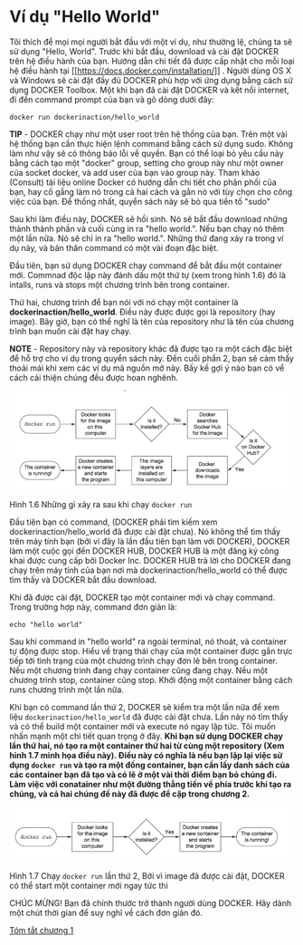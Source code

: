 # Ví dụ "Hello World"

Tôi thích để mọi mọi người bắt đầu với một ví dụ, như thường lệ, chúng ta sẽ sử dụng "Hello, World". Trước khi bắt đầu, download và cài đặt DOCKER trên hệ điều hành của bạn. Hướng dẫn chi tiết đã được cấp nhật cho mỗi loại hệ điều hành tại [[https://docs.docker.com/installation/]] . Người dùng OS X và Windows sẽ cài đặt đầy đủ DOCKER phù hợp với ứng dụng bằng cách sử dụng DOCKER Toolbox. Một khi bạn đã cài đặt DOCKER và kết nối internet, đi đến command prompt của bạn và gõ dòng dưới đây:

```
docker run dockerinaction/hello_world
``` 

**TIP** - DOCKER chạy như một user root trên hệ thống của bạn. Trên một vài hệ thống bạn cần thực hiện lệnh command bằng cách sử dụng sudo. Không làm như vậy sẽ có thông báo lỗi về quyền. Bạn có thể loại bỏ yêu cầu này bằng cách tạo một "docker" group, setting cho group này như một owner của socket docker, và add user của bạn vào group này. Tham khảo (Consult) tài liệu online Docker có hướng dẫn chi tiết cho phân phối của bạn, hay cố gắng làm nó trong cả hai cách và gắn nó với tùy chọn cho công việc của bạn. Để thống nhất, quyển sách này sẽ bỏ qua tiền tố "sudo"

Sau khi làm điều này, DOCKER sẽ hồi sinh. Nó sẽ bắt đầu download những thành thành phần và cuối cùng in ra "hello world.". Nếu bạn chạy nó thêm một lần nữa. Nó sẽ chỉ in ra "hello world.". Những thứ đang xảy ra trong ví dụ này, và bản thân command có một vài đoạn đặc biệt.

Đầu tiên, bạn sử dụng DOCKER chạy command để bắt đầu một container mới. Commnad độc lập này đánh dấu một thứ tự (xem trong hình 1.6) đó là intalls, runs và stops một chương trình bên trong container.

Thứ hai, chương trình để bạn nói với nó chạy một container là **dockerinaction/hello_world**. Điều này được được gọi là repository (hay image). Bây giờ, bạn có thể nghĩ là tên của repository như là tên của chương trình bạn muốn cài đặt hay chạy.

**NOTE** - Repository này và repository khác đã được tạo ra một cách đặc biệt để hỗ trợ cho ví dụ trong quyển sách này. Đến cuối phần 2, bạn sẽ cảm thấy thoải mái khi xem các ví dụ mã nguồn mở này. Bấy kế gợi ý nào bạn có vể cách cải thiện chúng đều được hoan nghênh.

![](https://github.com/vuongmao/docker-in-action-vn/blob/master/asset/1.5-image-1.png)

Hình 1.6 Những gì xảy ra sau khi chạy `docker run`

Đầu tiên bạn có command, (DOCKER phải tìm kiếm xem dockerinaction/hello_world đã được cài đặt chưa). Nó không thể tìm thấy trên máy tính bạn (bởi vì đây là lần đầu tiên bạn làm với DOCKER), DOCKER làm một cuộc gọi đến DOCKER HUB, DOCKER HUB là một đăng ký công khai được cung cấp bởi Docker Inc. DOCKER HUB trả lời cho DOCKER đang chạy trên máy tính của bạn nơi mà dockerinaction/hello_world có thể được tìm thấy và DOCKER bắt đầu download.

Khi đã được cài đặt, DOCKER tạo một container mới và chạy command. Trong trường hợp này, command đơn giản là:

```
echo "hello world"
```

Sau khi command in "hello world" ra ngoài terminal, nó thoát, và container tự động được stop. Hiểu về trạng thái chạy của một container được gắn trực tiếp tới tình trạng của một chương trình chạy đơn lẻ bên trong container. Nếu một chương trình đang chạy container cũng đang chạy. Nếu một chương trình stop, container cũng stop. Khởi động một container bằng cách runs chương trình một lần nữa.

Khi bạn có command lần thứ 2, DOCKER sẽ kiểm tra một lần nữa để xem liệu `dockerinaction/hello_world` đã được cài đặt chưa. Lần này nó tìm thấy và có thể build một container mới và execute nó ngay lập tức. Tôi muốn nhấn mạnh một chi tiết quan trọng ở đây. **Khi bạn sử dụng DOCKER chạy lần thứ hai, nó tạo ra một container thứ hai từ cùng một repository (Xem hình 1.7 minh họa điều này). Điều này có nghĩa là nếu bạn lặp lại việc sử dụng `docker run` và tạo ra một đống container, bạn cần lấy danh sách của các container bạn đã tạo và có lẽ ở một vài thời điểm bạn bỏ chúng đi. Làm việc với conatainer như một đường thẳng tiến về phía trước khi tạo ra chúng, và cả hai chúng đề này đã được để cập trong chương 2.**

![](https://github.com/vuongmao/docker-in-action-vn/blob/master/asset/1.5-image-2.png)

Hình 1.7 Chạy `docker run` lần thứ 2, Bởi vì image đả được cài đặt, DOCKER có thể start một container mới ngay tức thì

CHÚC MỪNG! Bạn đã chính thước trở thành người dùng DOCKER. Hãy dành một chút thời gian để suy nghĩ về cách đơn giản đó.

[Tóm tắt chương 1](https://github.com/vuongmao/docker-in-action-vn/blob/master/1.6.Summary.md#t%C3%B3m-t%E1%BA%AFt)
